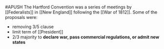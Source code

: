 #APUSH 
The Hartford Convention was a series of meetings by [[Federalists]] in [[New England]] following the [[War of 1812]]. Some of the proposals were:
- removing 3/5 clause
- limit term of [[President]]
- 2/3 majority to **declare war, pass commercial regulations, or admit new states**
